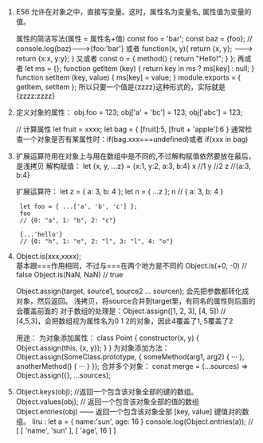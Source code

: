 
1.  ES6 允许在对象之中，直接写变量。这时，属性名为变量名, 属性值为变量的值。

	属性的简洁写法(属性 = 属性名+值)
	const foo = 'bar';
	const baz = {foo}; // 	console.log(baz)--->{foo:'bar'}
	或者
	function(x, y){
		return {x, y};   ---> return {x:x, y:y};
	}
	又或者
	const o = {
		method() {
		    return "Hello!";
		}
	};
	再或者
	let ms = {};
	function getItem (key) {
	  return key in ms ? ms[key] : null;
	}
	function setItem (key, value) {
	  ms[key] = value;
	}
	module.exports = { getItem, setItem };
	所以只要一个值是{zzzz}这种形式的，实际就是{zzzz:zzzz}

2. 定义对象的属性：
	obj.foo = 123;
	obj['a' + 'bc'] = 123;
	obj['abc'] = 123;

	// 计算属性
	let fruit = xxxx;
	let bag = {
		[fruit]:5,
		[fruit + 'apple']:6
	}
	通常检查一个对象是否有某属性时：if(bag.xxx===undefined)或者  if(xxx in bag)

4. 扩展运算符用在对象上与用在数组中是不同的,不过解构赋值依然要放在最后，是浅拷贝
	解构赋值：
		let {x, y, ...z} = {x:1, y:2, a:3, b:4}
		x  //1
		y  //2
		z  //{a:3, b:4}
		
	扩展运算符：
		let z = { a: 3, b: 4 };
		let n = { ...z };
		n // { a: 3, b: 4 }

		let foo = { ...['a', 'b', 'c'] };
		foo
		// {0: "a", 1: "b", 2: "c"}

		{...'hello'}
		// {0: "h", 1: "e", 2: "l", 3: "l", 4: "o"}

5. Object.is(xxx,xxxx);  
	基本跟===作用相同，不过与===在两个地方是不同的
						Object.is(+0, -0) // false
						Object.is(NaN, NaN) // true

	Object.assign(target, source1, source2 ... sourcen); 会先把参数都转化成对象，然后返回。
	浅拷贝，将source合并到target里，有同名的属性则后面的会覆盖前面的
	对于数组的处理是：Object.assign([1, 2, 3], [4, 5]) // [4,5,3]，会把数组视为属性名为0 1 2的对象，因此4覆盖了1, 5覆盖了2

	用途：
		为对象添加属性：
		class Point {
		  	constructor(x, y) {
		    	Object.assign(this, {x, y});
		  	}
		}
		为对象添加方法：
		Object.assign(SomeClass.prototype, {
		  	someMethod(arg1, arg2) {
		    	···
		  	},
		  	anotherMethod() {
		    	···
		  	}
		});
		合并多个对象：
		const merge = (...sources) => Object.assign({}, ...sources);

6.  Object.keys(obj); //返回一个包含该对象全部的键的数组。
	Object.values(obj); // 返回一个包含该对象全部的值的数组
	Object.entries(obj) —— 返回一个包含该对象全部 [key, value] 键值对的数组。
	liru :  let a = {
			  name:'sun',
			  age: 16
			}
			console.log(Object.entries(a)); // [ [ 'name', 'sun' ], [ 'age', 16 ] ]


